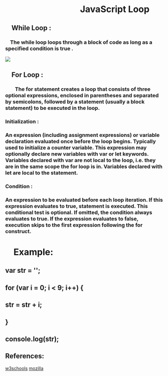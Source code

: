 # &nbsp; &nbsp; &nbsp; &nbsp; &nbsp; &nbsp; &nbsp; &nbsp; &nbsp; &nbsp; &nbsp; &nbsp; &nbsp; &nbsp; &nbsp; &nbsp; &nbsp; &nbsp;  JavaScript Loop



##  &nbsp; &nbsp; While Loop : 

### &nbsp; &nbsp; The while loop loops through a block of code as long as a specified condition is true .

![](https://simplesnippets.tech/wp-content/uploads/2018/10/while-loop-in-javascript-featured-image-1280x720.jpg)

## &nbsp; &nbsp; For Loop :
### &nbsp; &nbsp; &nbsp; &nbsp; The for statement creates a loop that consists of three optional expressions, enclosed in parentheses and separated by semicolons, followed by a statement (usually a block statement) to be executed in the loop.


### Initialization :
### An expression (including assignment expressions) or variable declaration evaluated once before the loop begins. Typically used to initialize a counter variable. This expression may optionally declare new variables with var or let keywords. Variables declared with var are not local to the loop, i.e. they are in the same scope the for loop is in. Variables declared with let are local to the statement.

### Condition :
### An expression to be evaluated before each loop iteration. If this expression evaluates to true, statement is executed. This conditional test is optional. If omitted, the condition always evaluates to true. If the expression evaluates to false, execution skips to the first expression following the for construct.


# &nbsp; &nbsp; Example:
## var str = '';

## for (var i = 0; i < 9; i++) {
##  str = str + i;
## }

## console.log(str);

## References:

[w3schools](https://www.w3schools.com/)
[mozilla](https://developer.mozilla.org/en-US/docs/Web/JavaScript/Reference/Statements/for)